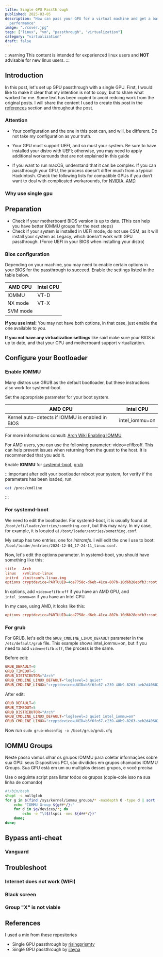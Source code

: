 ```yaml
---
title: Single GPU Passthrough
published: 2025-03-05
description: "How can pass your GPU for a virtual machine and get a bare metal
  performance"
image: "./cover.jpg"
tags: ["linux", "vm", "passthrough", "virtualization"]
category: "virtualization"
draft: false
---
```


:::warning
This content is intended for experienced linux users and **NOT** advisable for
new linux users.
:::

## Introduction

In this post, let's set up GPU passthrough with a single GPU. First, I would
like to make it clear that my intention is not to copy, but to share what
worked for me. Some text has been copied to avoid redoing work from the
original posts. I will share the content I used to create this post in the
[references](#references) section and throughout the post.

### Attention

- Your configuration and the one in this post can, and will, be different. Do
  not take my configuration as your truth.

- Your GPU must support UEFI, and so must your system. Be sure to have
  installed your distro with UEFI; otherwise, you may need to apply additional
  workarounds that are not explained in this guide

- If you want to run macOS, understand that it can be complex. If you can
  passthrough your GPU, the process doesn’t differ much from a typical
  Hackintosh. Check the following lists for compatible GPUs if you don’t want
  to deal with complicated workarounds, for [NVIDIA](https://elitemacx86.com/threads/nvidia-gpu-compatibility-list-for-macos.614/),
  [AMD](https://elitemacx86.com/threads/amd-gpu-compatibility-list-for-macos.617/)

### Why use single gpu

## Preparation

- Check if your motherboard BIOS version is up to date. (This can help you
  have better IOMMU groups for the next steps)
- Check if your system is installed in UEFI mode, do not use CSM, as it will
  install your system as Legacy, which doesn't work with GPU passthrough.
  (Force UEFI in your BIOS when installing your distro)

### Bios configuration

Depending on your machine, you may need to enable certain options in your BIOS
for the passthrough to succeed. Enable the settings listed in the table below.

| AMD CPU  | Intel CPU |
| -------- | --------- |
| IOMMU    | VT-D      |
| NX mode  | VT-X      |
| SVM mode |           |

**If you use intel:** You may not have both options, in that case, just enable
the one available to you.

**If you not have any virtualization settings** like said make sure your BIOS
is up to date, and that your CPU and motherboard support virtualization.

## Configure your Bootloader

### Enable IOMMU

Many distros use GRUB as the default bootloader, but these instructions also
work for systemd-boot.

Set the appropriate parameter for your boot system.

| AMD CPU                                         | Intel CPU      |
| ----------------------------------------------- | -------------- |
| Kernel auto-detects if IOMMU is enabled in BIOS | intel_iommu=on |

For more informations consult: [Arch Wiki Enabling IOMMU](https://wiki.archlinux.org/title/PCI_passthrough_via_OVMF#Enabling_IOMMU)

For AMD users, you can use the following parameter: video=efifb:off. This can
help prevent issues when returning from the guest to the host. It is
recommended that you add it.

Enable **IOMMU** for [systemd-boot](#for-systemd-boot), [grub](#for-grub)

:::important
after edit your bootloader reboot your system, for verify if the parameters has
been loaded, run

```sh
cat /proc/cmdline
```

:::

### For systemd-boot

We need to edit the bootloader. For systemd-boot, it is usually found at
`/boot/efi/loader/entries/something.conf`, but this may vary. In my case, for
example, it is located at `/boot/loader/entries/something.conf`.

My setup has two entries, one for _initramfs_. I will edit the one I use to
boot: `/boot/loader/entries/2024-12-04_17-24-11_linux.conf`.

Now, let's edit the options parameter. In systemd-boot, you should have
something like this:

```conf
title   Arch
linux   /vmlinuz-linux
initrd  /initramfs-linux.img
options cryptdevice=PARTUUID=4ca7758c-d6eb-41ca-807b-10d6b28ebfb3:root root=/dev/mapper/root zswap.enabled=0 rootflags=subvol=@ rw rootfstype=btrfs splash quiet
```

In options, add `video=efifb:off` if you have an AMD GPU, and
`intel_iommu=on` if you have an Intel CPU.

In my case, using AMD, it looks like this:

```conf
options cryptdevice=PARTUUID=4ca7758c-d6eb-41ca-807b-10d6b28ebfb3:root root=/dev/mapper/root zswap.enabled=0 rootflags=subvol=@ rw rootfstype=btrfs splash quiet video=efifb:off
```

### For grub

For GRUB, let's edit the `GRUB_CMDLINE_LINUX_DEFAULT` parameter in the
`/etc/default/grub` file. This example shows intel_iommu=on, but if you need
to add `video=efifb:off`, the process is the same.

Before edit:

```conf
GRUB_DEFAULT=0
GRUB_TIMEOUT=5
GRUB_DISTRIBUTOR="Arch"
GRUB_CMDLINE_LINUX_DEFAULT="loglevel=3 quiet"
GRUB_CMDLINE_LINUX="cryptdevice=UUID=b5f6fc67-c239-40b9-8263-beb2d40682a5:root zswap.enabled=0 rootfstype=btrfs"

```

After edit:

```conf
GRUB_DEFAULT=0
GRUB_TIMEOUT=5
GRUB_DISTRIBUTOR="Arch"
GRUB_CMDLINE_LINUX_DEFAULT="loglevel=3 quiet intel_iommu=on"
GRUB_CMDLINE_LINUX="cryptdevice=UUID=b5f6fc67-c239-40b9-8263-beb2d40682a5:root zswap.enabled=0 rootfstype=btrfs"
```

Now run `sudo grub-mkconfig -o /boot/grub/grub.cfg`

## IOMMU Groups

Neste passo vamos olhar os grupos IOMMU para coletar informações sobre sua GPU.
seus Dispositivos PCI, são divididos em grupos chamados IOMMU Groups. Sua GPU
está em um ou multiplos desses grupos, e você precisa

Use o seguinte script para listar todos os grupos (copie-cole isso na
sua linha de comando)

```bash
#!/bin/bash
shopt -s nullglob
for g in $(find /sys/kernel/iommu_groups/* -maxdepth 0 -type d | sort -V); do
    echo "IOMMU Group ${g##*/}:"
    for d in $g/devices/*; do
        echo -e "\t$(lspci -nns ${d##*/})"
    done;
done;
```

## Bypass anti-cheat

### Vanguard

## Troubleshoot

### Internet does not work (WIFI)

### Black screen

### Group "X" is not viable

## References

I used a mix from these repositories

- Single GPU passthrough by [risingprismtv](https://gitlab.com/risingprismtv/single-gpu-passthrough)
- Single GPU passthrough by [ilayna](https://github.com/ilayna/Single-GPU-passthrough-amd-nvidia)
